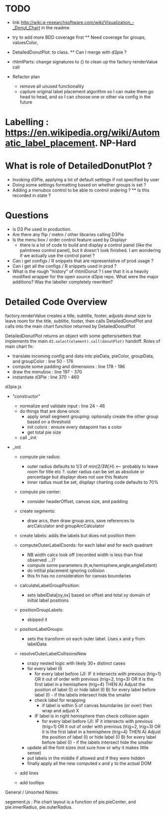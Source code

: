 # TODO

* link http://wiki.q-researchsoftware.com/wiki/Visualization_-_Donut_Chart in the readme
* try to add more BDD coverage first
** Need coverage for groups, valuesColor,  
* DetailedDonutPlot: to class.
** Can I merge with d3pie ?
* rhtmlParts: change signatures to {} to clean up the factory renderValue call

* Refactor plan
  * remove all unused functionality
  * capture original label placement algorithm so I can make them go head to head, and so I can choose one or other via config in the future
  
  
# Labelling : https://en.wikipedia.org/wiki/Automatic_label_placement. NP-Hard


# What is role of DetailedDonutPlot ?
 
* Invoking d3Pie, applying a lot of default settings if not specified by user
* Doing some settings formatting based on whether groups is set ?
* Adding a menubox control to be able to control ordering ?
** Is this recorded in state ?

# Questions

* Is D3 Pie used in production. 
* Are there any flip / metro / other libraries calling D3Pie
* Is the menu box / order control feature used by Displayr
  * there is a lot of code to build and display a control panel (like the palmtrees control panel), but it doesn't look finished. I am wondering if we actually use the control panel ?
* Can i get configs / R snippets that are representative of prod usage ?
* Can i get all the configs / R snippets used in prod ?
* What is the rough "history" of rhtmlDonut ? I see that it is a heavily modified wrapper for the open source d3pie repo. What were the major additions? Was the labeller completely rewritten?  

# Detailed Code Overview

factory.renderValue creates a title, subtitle, footer, adjusts donut size to leave room for the title, subtitle, footer, then calls DetailedDonutPlot and calls into the main chart function returned by DetailedDonutPlot  

DetailedDonutPlot returns an object with some getters/setters that implements the main `d3.select(element).call(donutPlot)` handoff.
Roles of main chart fn:

  * translate incoming config and data into pieData, pieColor, groupData, and groupColor : line 50 - 176
  * compute some padding and dimensions : line 178 - 196
  * draw the menubox : line 197 -  370
  * instantiate d3Pie : line 370 - 460
  
d3pie.js
  * "constructor"
    * normalize and validate input : line 24 - 46
    * do things that are done once:
      * apply small segment grouping: optionally create the other group based on a threshold
      * init colors : ensure every datapoint has a color
      * get total pie size 
    * call _init
    
  * _init
    * compute pie radius: 
      * outer radius defaults to 1/3 of min(2/3W,H) <-- probably to leave room for title etc ?. outer radius can be set as absolute or percentage but displayr does not use this feature
      * inner radius must be set, displayr charting code defaults to 70%
    * compute pie center: 
      * consider headerOffset, canvas size, and padding
    * create segments:
      * draw arcs, then draw group arcs, save references to arcCalculator and groupArcCalculator  
    * create labels: adds the labels but does not position them
    * computeOuterLabelCoords: for each label and for each quadrant
      * NB width calcs look off (recorded width is less than final observed ...)?
      * compute some parameters (h,w,hemisphere,angle,angleExtent)
      * do intitial placement ignoring collision
      * this fn has no consideration for canvas boundaries
    * calculateLabelGroupPosition:
      * sets labelData[oy,ox] based on offset and total xy domain of initial label positions
    * positionGroupLabels:
      * skipped it
    * positionLabelGroups:
      * sets the transform on each outer label. Uses x and y from labelData
    * resolveOuterLabelCollisionsNew
      * crazy nested logic with likely 30+ distinct cases
      * for every label (I)
        * for every label before (J):
            IF it intersects with previous (trig=1)
              OR it out of order with previous (trig=2, trig=3)
              OR it is the first label in a hemisphere (trig=4)
            THEN 
              A) Adjust the position of label (I) or hide label (I)
              B) for every label before label (I)
                - if the labels intersect hide the smaller
        * check label for wrapping
          * if label is within 5 of canvas boundaries (or over) then wrap and adjust X
        * IF label is in right hemisphere then check collision again
          * for every label before (J):
            IF it intersects with previous (trig=1)
              OR it out of order with previous (trig=2, trig=3)
              OR it is the first label in a hemisphere (trig=4)
            THEN 
              A) Adjust the position of label (I) or hide label (I)
              B) for every label before label (I)
                - if the labels intersect hide the smaller
      * update all the font sizes (not sure how or why it makes little sense)
      * put labels in the middle if allowed and if they were hidden
      * finally apply all the new computed x and y to the actual DOM
    
    * add lines
    * add tooltips
      
  
General / Unsorted Notes:
  
  segement.js : Pie chart layout is a function of pie.pieCenter, and pie.innerRadius, pie.outerRadius.  
    
  
  